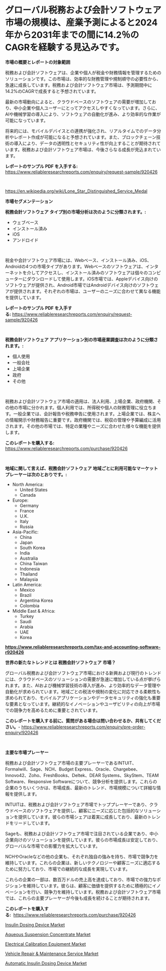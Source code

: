 <p><h1>グローバル税務および会計ソフトウェア市場の規模は、産業予測によると2024年から2031年までの間に14.2％のCAGRを経験する見込みです。</h1></p><p><strong>市場の概要とレポートの対象範囲</strong></p>
<p><p>税務および会計ソフトウェアは、企業や個人が税金や財務情報を管理するためのソリューションです。この市場は、効率的な財務管理や規制順守の必要性から、急速に成長しています。税務および会計ソフトウェア市場は、予測期間中に14.2%のCAGRで成長すると予想されています。</p><p>最新の市場動向によると、クラウドベースのソフトウェアの需要が増加しており、中小企業や個人ユーザーにとってアクセスしやすくなっています。さらに、AIや機械学習の導入により、ソフトウェアの自動化が進み、より効率的な作業が可能になっています。</p><p>将来的には、モバイルデバイスとの連携が強化され、リアルタイムでのデータ分析やレポート作成が可能になると予想されています。また、ブロックチェーン技術の導入により、データの透明性とセキュリティ性が向上することが期待されています。税務および会計ソフトウェア市場は、今後さらなる成長が見込まれています。</p></p>
<p><strong>レポートのサンプル PDF を入手する:</strong> <a href="https://www.reliableresearchreports.com/enquiry/request-sample/920426">https://www.reliableresearchreports.com/enquiry/request-sample/920426</a></p>
<p>&nbsp;</p>
<p><a href="https://en.wikipedia.org/wiki/Lone_Star_Distinguished_Service_Medal">https://en.wikipedia.org/wiki/Lone_Star_Distinguished_Service_Medal</a></p>
<p><strong>市場セグメンテーション</strong></p>
<p><strong>税務会計ソフトウェア タイプ別の市場分析は次のように分類されます。:</strong></p>
<p><ul><li>ウェブベース</li><li>インストール済み</li><li>iOS</li><li>アンドロイド</li></ul></p>
<p>&nbsp;</p>
<p><p>税金や会計ソフトウェア市場には、Webベース、インストール済み、iOS、Androidの4つの市場タイプがあります。Webベースのソフトウェアは、インターネットを介してアクセスし、インストール済みのソフトウェアは個々のコンピューターにダウンロードして使用します。iOS市場では、Appleデバイス向けのソフトウェアが提供され、Android市場ではAndroidデバイス向けのソフトウェアが提供されます。それぞれの市場は、ユーザーのニーズに合わせて異なる機能を提供しています。</p></p>
<p><strong>レポートのサンプル PDF を入手する:</strong>&nbsp;<a href="https://www.reliableresearchreports.com/enquiry/request-sample/920426">https://www.reliableresearchreports.com/enquiry/request-sample/920426</a></p>
<p>&nbsp;</p>
<p><strong> 税務会計ソフトウェア アプリケーション別の市場産業調査は次のように分類されます。:</strong></p>
<p><ul><li>個人使用</li><li>一般会社</li><li>上場企業</li><li>政府</li><li>その他</li></ul></p>
<p>&nbsp;</p>
<p><p>税務および会計ソフトウェア市場の適用は、法人利用、上場企業、政府機関、その他の市場に分かれます。個人利用では、所得税や個人の財務管理に役立ちます。一般企業では、会計報告や税務申告に使用されます。上場企業では、株主への情報開示や財務報告に重要です。政府機関では、税収の管理や予算編成に活用されます。その他の市場では、特定の業種やニーズに合わせた様々な機能を提供します。</p></p>
<p><strong>このレポートを購入する:</strong>&nbsp; <a href="https://www.reliableresearchreports.com/purchase/920426">https://www.reliableresearchreports.com/purchase/920426</a></p>
<p>&nbsp;</p>
<p><strong>地域に関して言えば、税務会計ソフトウェア 地域ごとに利用可能なマーケットプレーヤーは次のとおりです。:</strong></p>
<p><ul>
    <li>
        North America:
        <ul>
            <li>United States</li>
            <li>Canada</li>
        </ul>
    </li>
    <li>
        Europe:
        <ul>
            <li>Germany</li>
            <li>France</li>
            <li>U.K.</li>
            <li>Italy</li>
            <li>Russia</li>
        </ul>
    </li>
    <li>
        Asia-Pacific:
        <ul>
            <li>China</li>
            <li>Japan</li>
            <li>South Korea</li>
            <li>India</li>
            <li>Australia</li>
            <li>China Taiwan</li>
            <li>Indonesia</li>
            <li>Thailand</li>
            <li>Malaysia</li>
        </ul>
    </li>
    <li>
        Latin America:
        <ul>
            <li>Mexico</li>
            <li>Brazil</li>
            <li>Argentina Korea</li>
            <li>Colombia</li>
        </ul>
    </li>
    <li>
        Middle East & Africa:
        <ul>
            <li>Turkey</li>
            <li>Saudi</li>
            <li>Arabia</li>
            <li>UAE</li>
            <li>Korea</li>
        </ul>
    </li>
    </ul></p>
<p><strong><a href="https://www.reliableresearchreports.com/tax-and-accounting-software-r920426">https://www.reliableresearchreports.com/tax-and-accounting-software-r920426</a></strong>&nbsp;</p>
<p><strong>世界の新たなトレンドとは 税務会計ソフトウェア 市場？</strong></p>
<p><p>グローバル税務および会計ソフトウェア市場における新興および現行のトレンドには、クラウドベースのソリューションの需要が急速に増加している点が挙げられます。また、AIおよび機械学習技術の導入が進み、より効率的なデータ管理や自動化が求められています。地域ごとの税法や規制の変化に対応できる柔軟性も求められており、モバイルアプリケーションやデータセキュリティの強化も重要な要素となっています。継続的なイノベーションやユーザビリティの向上が市場での競争力を高めるために重要とされています。</p></p>
<p><strong>このレポートを購入する前に、質問がある場合は問い合わせるか、共有してください。</strong>- <a href="https://www.reliableresearchreports.com/enquiry/pre-order-enquiry/920426">https://www.reliableresearchreports.com/enquiry/pre-order-enquiry/920426</a></p>
<p>&nbsp;</p>
<p><strong>主要な市場プレーヤー</strong></p>
<p><p>税務および会計ソフトウェア市場の主要プレーヤーであるINTUIT、Formalwill、Sage、NCH、Budget Express、Oracle、Chargebee、Innovo42、Zoho、FreshBooks、Deltek、DEAR Systems、SkyStem、TEAM Software、Responsive Softwareについて、競争分析を提供します。これらの企業のうちいくつかは、市場成長、最新のトレンド、市場規模について詳細な情報を提供します。</p><p>INTUITは、税務および会計ソフトウェア市場でトッププレーヤーであり、クラウドベースのソフトウェアを提供し、顧客にニーズに応じた包括的なソリューションを提供しています。彼らの市場シェアは着実に成長しており、最新のトレンドをリードしています。</p><p>Sageも、税務および会計ソフトウェア市場で注目されている企業であり、中小企業向けのソリューションを提供しています。彼らの市場成長は安定しており、グローバルな市場での影響力を拡大しています。</p><p>NCHやOracleなどの他の企業も、それぞれ独自の強みを持ち、市場で競争力を維持しています。これらの企業は、新しいテクノロジーや顧客ニーズに適応するために努力しており、市場での継続的な成長を実現しています。</p><p>これらの企業の一部は、数百万ドルの売上高を達成しており、市場での強力なポジションを維持しています。彼らは、顧客に価値を提供するために積極的にイノベーションを行い、競争力を維持しています。税務および会計ソフトウェア市場では、これらの主要プレーヤーが今後も成長を続けることが期待されます。</p></p>
<p><strong>このレポートを購入する:</strong>&nbsp;&nbsp;<a href="https://www.reliableresearchreports.com/purchase/920426">https://www.reliableresearchreports.com/purchase/920426</a></p>
<p><p><a href="https://github.com/luckyshygirl/Market-Research-Report-List-5/blob/main/insulin-dosing-device-market.md">Insulin Dosing Device Market</a></p><p><a href="https://medium.com/@max.sanderson5645/aqueous-suspension-concentrate-market-a-global-and-regional-analysis-focus-on-end-user-product-67be7a9c5ac7">Aqueous Suspension Concentrate Market</a></p><p><a href="https://medium.com/@colin.burgess8756/electrical-calibration-equipment-market-global-market-share-and-ranking-overall-sales-and-demand-e283797e45ca">Electrical Calibration Equipment Market</a></p><p><a href="https://issuu.com/reportprime-2/docs/vehicle-repair-maintenance-service-market-size-203">Vehicle Repair & Maintenance Service Market</a></p><p><a href="https://github.com/vimar16th/Market-Research-Report-List-5/blob/main/automatic-insulin-dosing-device-market.md">Automatic Insulin Dosing Device Market</a></p></p>